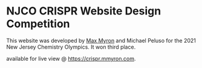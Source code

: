 # NJCO CRISPR Website Design Competition

This website was developed by [Max Myron](github.com/maxmmyron) and Michael Peluso for the 2021 New Jersey Chemistry Olympics. It won third place.

available for live view @ https://crispr.mmyron.com.


